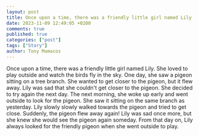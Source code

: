 ```yaml
---
layout: post
title: Once upon a time, there was a friendly little girl named Lily
date: 2023-11-09 12:49:05 +0200
comments: true
published: true
categories: ["post"]
tags: ["Story"]
author: Tony Mamacos
---
```

Once upon a time, there was a friendly little girl named Lily. She loved to play outside and watch the birds fly in the sky. One day, she saw a pigeon sitting on a tree branch. She wanted to get closer to the pigeon, but it flew away. 
Lily was sad that she couldn't get closer to the pigeon. She decided to try again the next day. The next morning, she woke up early and went outside to look for the pigeon. She saw it sitting on the same branch as yesterday. 
Lily slowly slowly walked towards the pigeon and tried to get close. Suddenly, the pigeon flew away again! Lily was sad once more, but she knew she would see the pigeon again someday. From that day on, Lily always looked for the friendly pigeon when she went outside to play.
